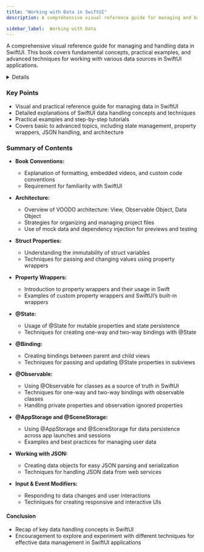 ```yaml
---
title: "Working with Data in SwiftUI"
description: A comprehensive visual reference guide for managing and handling data in SwiftUI. This book covers fundamental concepts, practical examples, and advanced techniques for working with various data sources in SwiftUI applications.

sidebar_label:  Working with Data
---
```


A comprehensive visual reference guide for managing and handling data in SwiftUI. This book covers fundamental concepts, practical examples, and advanced techniques for working with various data sources in SwiftUI applications.

<details>
**URL:** https://www.bigmountainstudio.com/essentials

**Published:** November 16, 2023  
**Last Updated:** November 16, 2023

**Authors:** `Mark Moeykens`

**Tags:**  
`SwiftUI`, `Data Management`, `iOS Development`, `Programming`, `Visual Guide`
</details>

### Key Points
- Visual and practical reference guide for managing data in SwiftUI
- Detailed explanations of SwiftUI data handling concepts and techniques
- Practical examples and step-by-step tutorials
- Covers basic to advanced topics, including state management, property wrappers, JSON handling, and architecture

### Summary of Contents
- **Book Conventions:**
  - Explanation of formatting, embedded videos, and custom code conventions
  - Requirement for familiarity with SwiftUI

- **Architecture:**
  - Overview of VOODO architecture: View, Observable Object, Data Object
  - Strategies for organizing and managing project files
  - Use of mock data and dependency injection for previews and testing

- **Struct Properties:**
  - Understanding the immutability of struct variables
  - Techniques for passing and changing values using property wrappers

- **Property Wrappers:**
  - Introduction to property wrappers and their usage in Swift
  - Examples of custom property wrappers and SwiftUI’s built-in wrappers

- **@State:**
  - Usage of @State for mutable properties and state persistence
  - Techniques for creating one-way and two-way bindings with @State

- **@Binding:**
  - Creating bindings between parent and child views
  - Techniques for passing and updating @State properties in subviews

- **@Observable:**
  - Using @Observable for classes as a source of truth in SwiftUI
  - Techniques for one-way and two-way bindings with observable classes
  - Handling private properties and observation ignored properties

- **@AppStorage and @SceneStorage:**
  - Using @AppStorage and @SceneStorage for data persistence across app launches and sessions
  - Examples and best practices for managing user data

- **Working with JSON:**
  - Creating data objects for easy JSON parsing and serialization
  - Techniques for handling JSON data from web services

- **Input & Event Modifiers:**
  - Responding to data changes and user interactions
  - Techniques for creating responsive and interactive UIs

#### Conclusion
- Recap of key data handling concepts in SwiftUI
- Encouragement to explore and experiment with different techniques for effective data management in SwiftUI applications

<LinkCard title="Link to Book" href="https://www.bigmountainstudio.com/essentials" />